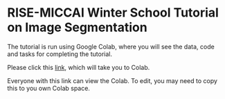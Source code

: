 # RISE-MICCAI Winter School Tutorial on Image Segmentation

The tutorial is run using Google Colab, where you will see the data, code and tasks for completing the tutorial.

Please click this [link](https://colab.research.google.com/drive/1DL2_0bvkuI8E4oGnOfGs8bJfZWVKGlcH), which will take you to Colab.

Everyone with this link can view the Colab. To edit, you may need to copy this to you own Colab space.
